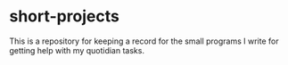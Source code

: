 # short-projects
This is a repository for keeping a record for the small programs I write for getting help with my quotidian tasks.

